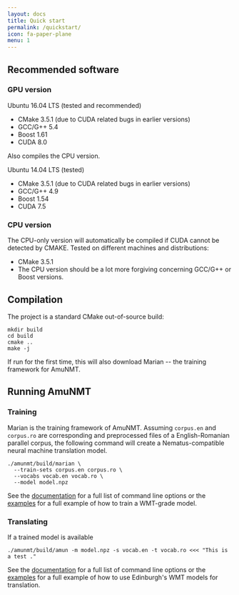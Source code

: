 ```yaml
---
layout: docs
title: Quick start
permalink: /quickstart/
icon: fa-paper-plane
menu: 1
---
```


## Recommended software

### GPU version

Ubuntu 16.04 LTS (tested and recommended)

 * CMake 3.5.1 (due to CUDA related bugs in earlier versions)
 * GCC/G++ 5.4
 * Boost 1.61
 * CUDA 8.0

Also compiles the CPU version.

Ubuntu 14.04 LTS (tested)

 * CMake 3.5.1 (due to CUDA related bugs in earlier versions)
 * GCC/G++ 4.9
 * Boost 1.54
 * CUDA 7.5

### CPU version

The CPU-only version will automatically be compiled if CUDA cannot be detected by CMAKE. Tested on different machines and distributions:

 * CMake 3.5.1
 * The CPU version should be a lot more forgiving concerning GCC/G++ or Boost versions.

## Compilation

The project is a standard CMake out-of-source build:

    mkdir build
    cd build
    cmake ..
    make -j

If run for the first time, this will also download Marian -- the training
framework for AmuNMT.

## Running AmuNMT

### Training

Marian is the training framework of AmuNMT. Assuming `corpus.en` and `corpus.ro` are
corresponding and preprocessed files of a English-Romanian parallel corpus, the
following command will create a Nematus-compatible neural machine translation model.

    ./amunmt/build/marian \
      --train-sets corpus.en corpus.ro \
      --vocabs vocab.en vocab.ro \
      --model model.npz

See the [documentation](/docs/#marian) for a full list of command line
options or the [examples](/usecases/training) for a full example of how to train
a WMT-grade model.

### Translating

If a trained model is available

    ./amunmt/build/amun -m model.npz -s vocab.en -t vocab.ro <<< "This is a test ."

See the [documentation](/docs/#amun) for a full list of command line options
or the [examples](/usecases/translating) for a full example of how to use
Edinburgh's WMT models for translation.
